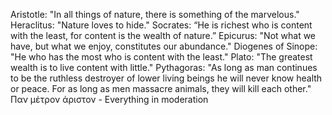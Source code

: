 Aristotle: "In all things of nature, there is something of the marvelous."
Heraclitus: "Nature loves to hide."
Socrates: “He is richest who is content with the least, for content is the wealth of nature.” 
Epicurus: "Not what we have, but what we enjoy, constitutes our abundance."
Diogenes of Sinope: "He who has the most who is content with the least."
Plato: "The greatest wealth is to live content with little."
Pythagoras: "As long as man continues to be the ruthless destroyer of lower living beings he will never know health or peace. For as long as men massacre animals, they will kill each other."
Παν μέτρον άριστον - Everything in moderation
